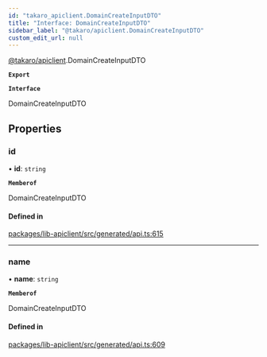 ```yaml
---
id: "takaro_apiclient.DomainCreateInputDTO"
title: "Interface: DomainCreateInputDTO"
sidebar_label: "@takaro/apiclient.DomainCreateInputDTO"
custom_edit_url: null
---
```


[@takaro/apiclient](../modules/takaro_apiclient.md).DomainCreateInputDTO

**`Export`**

**`Interface`**

DomainCreateInputDTO

## Properties

### id

• **id**: `string`

**`Memberof`**

DomainCreateInputDTO

#### Defined in

[packages/lib-apiclient/src/generated/api.ts:615](https://github.com/niekcandaele/Takaro/blob/91fb19b/packages/lib-apiclient/src/generated/api.ts#L615)

___

### name

• **name**: `string`

**`Memberof`**

DomainCreateInputDTO

#### Defined in

[packages/lib-apiclient/src/generated/api.ts:609](https://github.com/niekcandaele/Takaro/blob/91fb19b/packages/lib-apiclient/src/generated/api.ts#L609)
